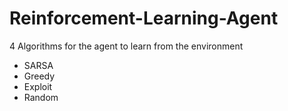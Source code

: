 # Reinforcement-Learning-Agent

4 Algorithms for the agent to learn from the environment

- SARSA
- Greedy
- Exploit 
- Random
